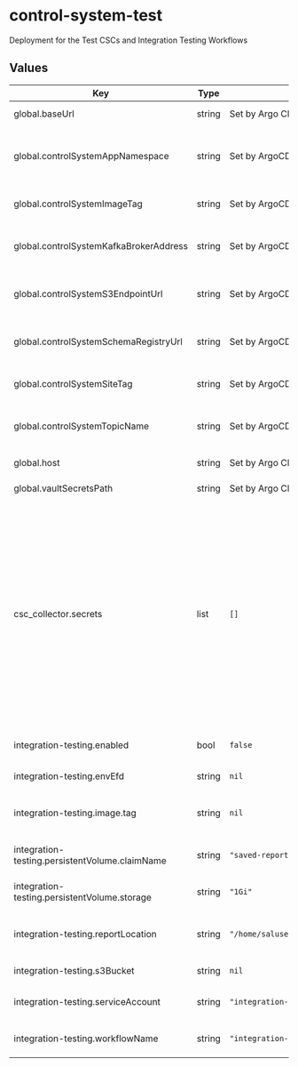 # control-system-test

Deployment for the Test CSCs and Integration Testing Workflows

## Values

| Key | Type | Default | Description |
|-----|------|---------|-------------|
| global.baseUrl | string | Set by Argo CD | Base URL for the environment |
| global.controlSystemAppNamespace | string | Set by ArgoCD | Application namespacce for the control system deployment |
| global.controlSystemImageTag | string | Set by ArgoCD | Image tag for the control system deployment |
| global.controlSystemKafkaBrokerAddress | string | Set by ArgoCD | Kafka broker address for the control system deployment |
| global.controlSystemS3EndpointUrl | string | Set by ArgoCD | S3 endpoint (LFA) for the control system deployment |
| global.controlSystemSchemaRegistryUrl | string | Set by ArgoCD | Schema registry URL for the control system deployment |
| global.controlSystemSiteTag | string | Set by ArgoCD | Site tag for the control system deployment |
| global.controlSystemTopicName | string | Set by ArgoCD | Topic name tag for the control system deployment |
| global.host | string | Set by Argo CD | Host name for ingress |
| global.vaultSecretsPath | string | Set by Argo CD | Base path for Vault secrets |
| csc_collector.secrets | list | `[]` | This section holds secret specifications. Each object listed can have the following attributes defined: _name_ (The name used by pods to access the secret) _key_ (The key in the vault store where the secret resides) _type_ (OPTIONAL: The secret type. Defaults to Opaque.) |
| integration-testing.enabled | bool | `false` | Enable the integration testing system |
| integration-testing.envEfd | string | `nil` | The Name of the EFD instance. |
| integration-testing.image.tag | string | `nil` | The image tag for the Integration Test runner container |
| integration-testing.persistentVolume.claimName | string | `"saved-reports"` | PVC name for saving the reports |
| integration-testing.persistentVolume.storage | string | `"1Gi"` | Storage size request for the PVC |
| integration-testing.reportLocation | string | `"/home/saluser/robotframework_EFD/Reports"` | Container location of the RobotFramework reports |
| integration-testing.s3Bucket | string | `nil` | The S3 bucket name to use |
| integration-testing.serviceAccount | string | `"integration-tests"` | This sets the service account name |
| integration-testing.workflowName | string | `"integration-test-workflow"` | Name for the top-level workflow |
